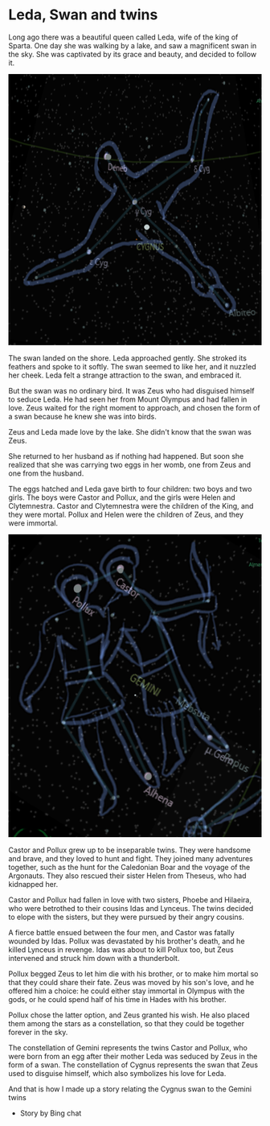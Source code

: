 # Leda, Swan and twins

Long ago there was a beautiful queen called Leda, wife of the king of Sparta. One day she was walking by a lake, and saw a magnificent swan in the sky. She was captivated by its grace and beauty, and decided to follow it.

![Cygnus](Cygnus.png)

The swan landed on the shore. Leda approached gently. She stroked its feathers and spoke to it softly. The swan seemed to like her, and it nuzzled her cheek. Leda felt a strange attraction to the swan, and embraced it.

But the swan was no ordinary bird. It was Zeus who had disguised himself to seduce Leda. He had seen her from Mount Olympus and had fallen in love. Zeus waited for the right moment to approach, and chosen the form of a swan because he knew she was into birds.

Zeus and Leda made love by the lake. She didn't know that the swan was Zeus.

She returned to her husband as if nothing had happened. But soon she realized that she was carrying two eggs in her womb, one from Zeus and one from the husband.

The eggs hatched and Leda gave birth to four children: two boys and two girls. The boys were Castor and Pollux, and the girls were Helen and Clytemnestra. Castor and Clytemnestra were the children of the King, and they were mortal. Pollux and Helen were the children of Zeus, and they were immortal.

![Gemini](Gemini.png)

Castor and Pollux grew up to be inseparable twins. They were handsome and brave, and they loved to hunt and fight. They joined many adventures together, such as the hunt for the Caledonian Boar and the voyage of the Argonauts. They also rescued their sister Helen from Theseus, who had kidnapped her.

Castor and Pollux had fallen in love with two sisters, Phoebe and Hilaeira, who were betrothed to their cousins Idas and Lynceus. The twins decided to elope with the sisters, but they were pursued by their angry cousins.

A fierce battle ensued between the four men, and Castor was fatally wounded by Idas. Pollux was devastated by his brother's death, and he killed Lynceus in revenge. Idas was about to kill Pollux too, but Zeus intervened and struck him down with a thunderbolt.

Pollux begged Zeus to let him die with his brother, or to make him mortal so that they could share their fate. Zeus was moved by his son's love, and he offered him a choice: he could either stay immortal in Olympus with the gods, or he could spend half of his time in Hades with his brother.

Pollux chose the latter option, and Zeus granted his wish. He also placed them among the stars as a constellation, so that they could be together forever in the sky.

The constellation of Gemini represents the twins Castor and Pollux, who were born from an egg after their mother Leda was seduced by Zeus in the form of a swan. The constellation of Cygnus represents the swan that Zeus used to disguise himself, which also symbolizes his love for Leda.

And that is how I made up a story relating the Cygnus swan to the Gemini twins 

* Story by Bing chat 